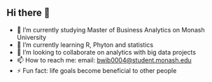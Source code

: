 ## Hi there 👋
- 🔭 I’m currently studying Master of Business Analytics on Monash University
- 🌱 I’m currently learning R, Phyton and statistics
- 👯 I’m looking to collaborate on analytics with big data projects
- 📫 How to reach me: email: bwib0004@student.monash.edu
- ⚡ Fun fact: life goals become beneficial to other people

<!--
**sagabmonash/sagabmonash** is a ✨ _special_ ✨ repository because its `README.md` (this file) appears on your GitHub profile.

Here are some ideas to get you started:

- 🔭 I’m currently studying Master of Business Analytics on Monash University
- 🌱 I’m currently learning R, Phyton and statistics
- 👯 I’m looking to collaborate on analytics with big data projects
- 📫 How to reach me: email: bwib0004@student.monash.edu
- ⚡ Fun fact: life goals become beneficial to other people

